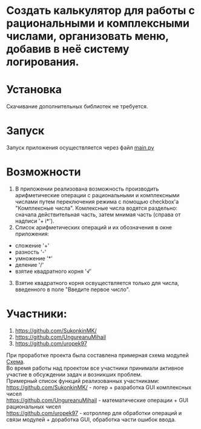 # Создать калькулятор для работы с рациональными и комплексными числами, организовать меню, добавив в неё систему логирования.

# Установка
Скачивание дополнительных библиотек не требуется.

# Запуск
Запуск приложения осуществляется через файл [main.py](/main.py)

# Возможности 
1) В приложении реализована возможность производить арифметические операции с рациональными и комплексными числами путем переключения режима с помощью checkbox'a "Комплексные числа". Комлексные числа водятся раздельно: сначала действительная часть, затем мнимая часть (справа от надписи '+ i*').  
2) Список арифметических операций и их обозначения в окне приложения:
  - сложение '+'
  - разность '-'
  - умножение '*'
  - деление '/'
  - взятие квадратного корня '√'
3) Взятие квадратного корня освуществляется только для числа, введенного в поле "Введите первое число".

# Участники:
1) https://github.com/SukonkinMK/
2) https://github.com/UngureanuMihail
3) https://github.com/uropek97

При проработке проекта была составлена примерная схема модулей [Схема](/Calc.drawio.png).  
Во время работы над проектом все участники принимали активное участие в обсуждении задач и возникших проблем. <br/>
Примерный список функций реализованных участниками:  
https://github.com/SukonkinMK/ - логер + разработка GUI комплексных чисел  
https://github.com/UngureanuMihail - математические операции + GUI рациональных чисел  
https://github.com/uropek97 - котроллер для обработки операций и связи модулей + доработка GUI, обработка части ошибок ввода.
